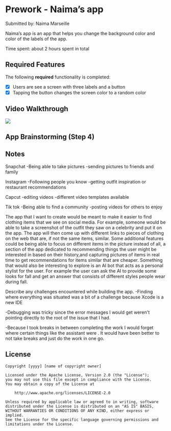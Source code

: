
# Prework - Naima’s app

Submitted by: Naima Marseille

Naima’s app is an app that helps you change the background color and color of the labels of the app.

Time spent: about 2 hours spent in total

## Required Features

The following **required** functionality is completed:

- [x] Users are see a screen with three labels and a button
- [x] Tapping the button changes the screen color to a random color
 
## Video Walkthrough
<div>
    <a href="https://www.loom.com/share/1626b184763746eda10d0ac547dd3208">
    </a>
    <a href="https://www.loom.com/share/1626b184763746eda10d0ac547dd3208">
      <img style="max-width:300px;" src="https://cdn.loom.com/sessions/thumbnails/1626b184763746eda10d0ac547dd3208-5a6a75611c8e0259-full-play.gif">
    </a>
  </div>


## App Brainstorming (Step 4)

## Notes
Snapchat
-Being able to take pictures
-sending pictures to friends and family

Instagram
-Following people you know
-getting outfit inspiration or restaurant recommendations

Capcut
-editing videos
-different video templates available

Tik tok
-Being able to find a community
-posting videos for others to enjoy

The app that I want to create would be meant to make it easier to find clothing items that we see on social media. For example, someone would be able to take a screenshot of the outfit they saw on a celebrity and put it on the app. The app will then come up with different links to pieces of clothing on the web that are, if not the same items, similar. Some additional features could be being able to focus on different items in the picture instead of all, a section of the app dedicated to recommending things the user might be interested in based on their history,and capturing pictures of items in real time to get recommendations for items similar that are cheaper. Something that would also be interesting to explore is an AI bot that acts as a personal stylist for the user. For example the user can ask the AI to provide some looks for fall and get an answer that consists of different styles people wear during fall. 

Describe any challenges encountered while building the app.
-Finding where everything was situated was a bit of a challenge because Xcode is a new IDE

-Debugging was tricky since the error messages I would get weren't pointing directly to the root of the issue that I had.

-Because I took breaks in between completing the work I would forget where certain things like the assistant were . It would have been better to not take breaks and just do the work in one go.

## License

    Copyright [yyyy] [name of copyright owner]

    Licensed under the Apache License, Version 2.0 (the "License");
    you may not use this file except in compliance with the License.
    You may obtain a copy of the License at

        http://www.apache.org/licenses/LICENSE-2.0

    Unless required by applicable law or agreed to in writing, software
    distributed under the License is distributed on an "AS IS" BASIS,
    WITHOUT WARRANTIES OR CONDITIONS OF ANY KIND, either express or implied.
    See the License for the specific language governing permissions and
    limitations under the License.
